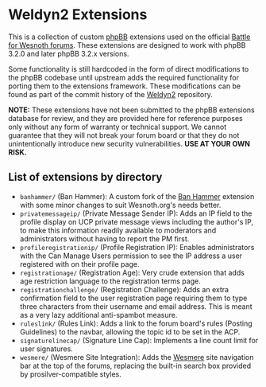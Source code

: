 Weldyn2 Extensions
==================

This is a collection of custom [phpBB][1] extensions used on the official
[Battle for Wesnoth forums][2]. These extensions are designed to work with
phpBB 3.2.0 and later phpBB 3.2.x versions.

[1]: <https://www.phpbb.com/>
[2]: <https://forums.wesnoth.org/>

Some functionality is still hardcoded in the form of direct modifications to
the phpBB codebase until upstream adds the required functionality for porting
them to the extensions framework. These modifications can be found as part of
the commit history of the [Weldyn2][3] repository.

[3]: <https://github.com/shikadiqueen/weldyn2>

**NOTE:** These extensions have not been submitted to the phpBB extensions
database for review, and they are provided here for reference purposes only
without any form of warranty or technical support. We cannot guarantee that they
will not break your forum board or that they do not unintentionally introduce
new security vulnerabilities. **USE AT YOUR OWN RISK.**


List of extensions by directory
-------------------------------

 * `banhammer/` (Ban Hammer):
   A custom fork of the [Ban Hammer][4] extension with some minor changes to
   suit Wesnoth.org's needs better.
 * `privatemessageip/` (Private Message Sender IP):
   Adds an IP field to the profile display on UCP private message views
   including the author's IP, to make this information readily available to
   moderators and administrators without having to report the PM first.
 * `profileregistrationip/` (Profile Registration IP):
   Enables administrators with the Can Manage Users permission to see the IP
   address a user registered with on their profile page.
 * `registrationage/` (Registration Age):
   Very crude extension that adds age restriction language to the registration
   terms page.
 * `registrationchallenge/` (Registration Challenge):
   Adds an extra confirmation field to the user registration page requiring
   them to type three characters from their username and email address. This is
   meant as a very lazy additional anti-spambot measure.
 * `ruleslink/` (Rules Link):
   Adds a link to the forum board's rules (Posting Guidelines) to the navbar,
   allowing the topic id to be set in the ACP.
 * `signaturelinecap/` (Signature Line Cap):
   Implements a line count limit for user signatures.
 * `wesmere/` (Wesmere Site Integration):
   Adds the [Wesmere][5] site navigation bar at the top of the forums,
   replacing the built-in search box provided by prosilver-compatible styles.

[4]: https://www.phpbb.com/customise/db/extension/ban_hammer_2/
[5]: https://github.com/wesnoth/wesmere/
